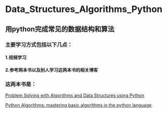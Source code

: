 # Data_Structures_Algorithms_Python
## 用python完成常见的数据结构和算法
### 主要学习方式包括以下几点：

#### 1.视频学习
#### 2.参考两本书以及别人学习这两本书的相关博客

### 这两本书是：

[Problem Solving with Algorithms and Data Structures using Python](http://interactivepython.org/runestone/static/pythonds/index.html)

[Python Algorithms: mastering basic algorithms in the python language](http://index-of.es/Python/Python.Algorithms.pdf)
